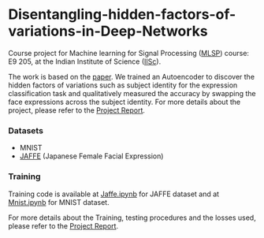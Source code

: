 # Disentangling-hidden-factors-of-variations-in-Deep-Networks
Course project for Machine learning for Signal Processing ([MLSP](http://leap.ee.iisc.ac.in/sriram/teaching/MLSP_19/)) course: E9 205, at the Indian Institute of Science ([IISc](https://iisc.ac.in/)).

The work is based on the [paper](https://arxiv.org/abs/1412.6583).
We trained an Autoencoder to discover the hidden factors of variations such as subject identity for the expression classification task and qualitatively measured the accuracy by swapping the face expressions across the subject identity.
For more details about the project, please refer to the [Project Report](https://github.com/chaitrasj/Disentangling-hidden-factors-of-variations-in-Deep-Networks/blob/main/Disentangling_hidden_factors_of_variations_in_Deep_Networks.pdf).

### Datasets
- MNIST
- [JAFFE](https://paperswithcode.com/dataset/jaffe#:~:text=The%20JAFFE%20dataset%20consists%20of,facial%20expression%20by%2060%20annotators.) (Japanese Female Facial Expression)

### Training
Training code is available at [Jaffe.ipynb](https://github.com/chaitrasj/Disentangling-hidden-factors-of-variations-in-Deep-Networks/blob/main/JAFEE.ipynb) for JAFFE dataset and at [Mnist.ipynb](https://github.com/chaitrasj/Disentangling-hidden-factors-of-variations-in-Deep-Networks/blob/main/MNIST.ipynb) for MNIST dataset.

For more details about the Training, testing procedures and the losses used, please refer to the [Project Report](https://github.com/chaitrasj/Disentangling-hidden-factors-of-variations-in-Deep-Networks/blob/main/Disentangling_hidden_factors_of_variations_in_Deep_Networks.pdf).

